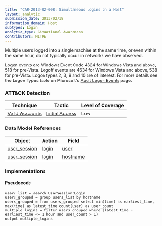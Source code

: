 ```yaml
---
title: "CAR-2013-02-008: Simultaneous Logins on a Host"
layout: analytic
submission_date: 2013/02/18
information_domain: Host
subtypes: Login
analytic_type: Situational Awareness
contributors: MITRE
---
```


Multiple users logged into a single machine at the same time, or even within the same hour, do not typically occur in networks we have observed.

Logon events are Windows Event Code 4624 for Windows Vista and above, 518 for pre-Vista. Logoff events are 4634 for Windows Vista and above, 538 for pre-Vista.
Logon types 2, 3, 9 and 10 are of interest. For more details see the Logon Types table on Microsoft's [Audit Logon Events](https://docs.microsoft.com/en-us/previous-versions/windows/it-pro/windows-server-2003/cc787567(v=ws.10)) page.


### ATT&CK Detection

|Technique|Tactic|Level of Coverage|
|---|---|---|
|[Valid Accounts](https://attack.mitre.org/techniques/T1078/)|[Initial Access](https://attack.mitre.org/tactics/TA0001/)|Low|

### Data Model References

|Object|Action|Field|
|---|---|---|
|[user_session](/data_model/user_session) | [login](/data_model/user_session#login) | [user](/data_model/user_session#user) |
|[user_session](/data_model/user_session) | [login](/data_model/user_session#login) | [hostname](/data_model/user_session#hostname) |


### Implementations

#### Pseudocode


```
users_list = search UserSession:Login
users_grouped = group users_list by hostname
users_grouped = from users_grouped select min(time) as earliest_time, max(time) as latest_time count(user) as user_count 
multiple_logins = filter users_grouped where (latest_time - earliest_time <= 1 hour and user_count > 1)
output multiple_logins
```




